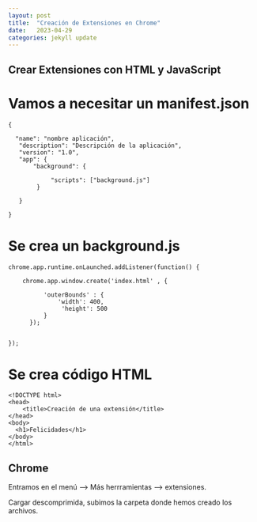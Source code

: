 ```yaml
---
layout: post
title:  "Creación de Extensiones en Chrome"
date:   2023-04-29
categories: jekyll update
---
```



## Crear Extensiones con HTML y JavaScript

# Vamos a necesitar un manifest.json

~~~~
{

  "name": "nombre aplicación",
   "description": "Descripción de la aplicación",
   "version": "1.0",
   "app": {
       "background": {
       
            "scripts": ["background.js"]
        }
   
   }

}

~~~~

# Se crea un background.js

~~~~
chrome.app.runtime.onLaunched.addListener(function() {
  
    chrome.app.window.create('index.html' , {
    
          'outerBounds' : {
              'width': 400,
               'height': 500
          }
      });


});

~~~~


# Se crea código HTML

~~~~
<!DOCTYPE html>
<head>
    <title>Creación de una extensión</title>
</head>
<body>
  <h1>Felicidades</h1>
</body>
</html>
~~~~


## Chrome

Entramos en el menú --> Más herrramientas --> extensiones.


Cargar descomprimida, subimos la carpeta donde hemos creado los archivos.

